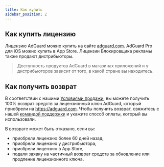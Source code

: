 ```yaml
---
title: Как купить
sidebar_position: 2
---
```


## Как купить лицензию

Лицензию AdGuard можно купить на сайте [adguard.com](https://adguard.com/license.html). AdGuard Pro для iOS можно купить в App Store. Лицензии Блокировщика рекламы также продают дистрибьюторы.

> Доступность продуктов AdGuard в магазинах приложений и у дистрибьюторов зависит от того, в какой стране вы находитесь.

## Как получить возврат

В соответствии с нашими [Условиями продажи](https://adguard.com/terms-of-sale.html), вы можете получить 100% возврат средств за лицензионный ключ AdGuard, который приобрели на https://adguard.com. Чтобы получить возврат, свяжитесь с нашей [командой поддержки](/support/contact) и укажите способ оплаты, который вы использовали.

В возврате может быть отказано, если вы:
* приобрели лицензию более 60 дней назад,
* приобрели лицензию у дистрибьютора,
* приобрели лицензию в App Store,
* подали заявку на частичный возврат средств за обновление или продление лицензионного ключа. 
